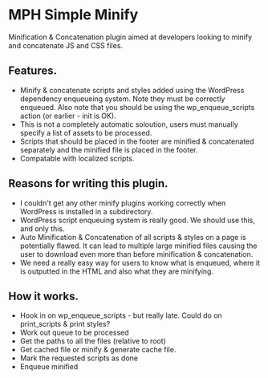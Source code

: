 # MPH Simple Minify #

Minification & Concatenation plugin aimed at developers looking to minify and concatenate JS and CSS files.

## Features. ##

* Minify & concatenate scripts and styles added using the WordPress dependency enqueueing system. Note they must be correctly enqueued. Also note that you should be using the wp_enqueue_scripts action (or earlier - init is OK).
* This is not a completely automatic soloution, users must manually specify a list of assets to be processed.
* Scripts that should be placed in the footer are minified & concatenated separately and the minified file is placed in the footer.
* Compatable with localized scripts.

## Reasons for writing this plugin. ##

* I couldn't get any other minify plugins working correctly when WordPress is installed in a subdirectory.
* WordPress script enqueuing system is really good. We should use this, and only this.
* Auto Minification & Concatenation of all scripts & styles on a page is potentially flawed. It can lead to multiple large minified files causing the user to download even more than before minification & concatenation.
* We need a really easy way for users to know what is enqueued, where it is outputted in the HTML and also what they are minifying. 

## How it works. ##

* Hook in on wp_enqueue_scripts - but really late. Could do on print_scripts & print styles?
* Work out queue to be processed
* Get the paths to all the files (relative to root)
* Get cached file or minify & generate cache file.
* Mark the requested scripts as done
* Enqueue minified
